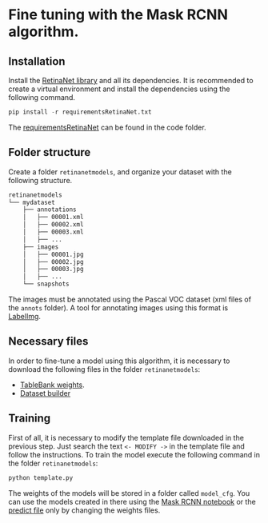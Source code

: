 # Fine tuning with the Mask RCNN algorithm.

## Installation 

Install the [RetinaNet library](https://github.com/fizyr/keras-retinanet) and all its dependencies. It is recommended to create a 
virtual environment and install the dependencies using the following command. 

```python
pip install -r requirementsRetinaNet.txt
```

The [requirementsRetinaNet](../code/mask-rcnn/requirementsRetinaNet.txt) can be found in the code folder. 

## Folder structure

Create a folder ``retinanetmodels``, and organize your dataset with the following structure.

```bash
retinanetmodels
└── mydataset
    ├── annotations
    │   ├── 00001.xml
    │   ├── 00002.xml
    │   ├── 00003.xml
    │   ├── ...
    ├── images
    │   ├── 00001.jpg
    │   ├── 00002.jpg
    │   ├── 00003.jpg
    │   ├── ...
    └── snapshots
```
The images must be annotated using the Pascal VOC dataset (xml files of the ``annots`` folder). A tool for annotating images using this format is [LabelImg](https://github.com/tzutalin/labelImg).

## Necessary files

In order to fine-tune a model using this algorithm, it is necessary to download the following files in the folder ``retinanetmodels``:
- [TableBank weights](https://www.dropbox.com/s/dcl53rl3xqndfdx/mask_rcnn_tablebank_cfg_0002.h5?dl=1).
- [Dataset builder](../code/retinanet/build_dataset.py)

## Training

First of all, it is necessary to modify the template file downloaded in the previous step. Just search the text ``<- MODIFY ->``  in the template file and follow the instructions. To train the model execute the following command in the folder ``retinanetmodels``:

```python
python template.py
```

The weights of the models will be stored in a folder called ``model_cfg``. You can use the models created in there using the [Mask RCNN notebook](https://colab.research.google.com/drive/1Zgu7v7jLAKe-xITDbhBe9EDdCUozW-OB) or the [predict file](./code/retinanet/predict.py) only by changing the weights files. 



